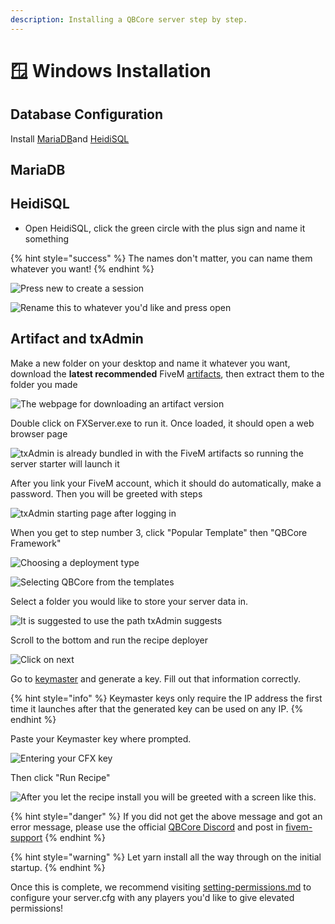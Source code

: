 ```yaml
---
description: Installing a QBCore server step by step.
---
```


# 🪟 Windows Installation

## Database Configuration

Install [MariaDB](https://mariadb.org/download)and [HeidiSQL](https://www.heidisql.com/download.php)

## MariaDB

## HeidiSQL

* Open HeidiSQL, click the green circle with the plus sign and name it something

{% hint style="success" %}
The names don't matter, you can name them whatever you want!
{% endhint %}

![Press new to create a session](https://i.imgur.com/gMahSUE.png)

![Rename this to whatever you'd like and press open](https://i.imgur.com/IOmBame.png)

## Artifact and txAdmin

Make a new folder on your desktop and name it whatever you want, download the **latest recommended** FiveM [artifacts](https://runtime.fivem.net/artifacts/fivem/build\_server\_windows/master/), then extract them to the folder you made

![The webpage for downloading an artifact version](https://i.imgur.com/XxSPtRk.png)

Double click on FXServer.exe to run it. Once loaded, it should open a web browser page

![txAdmin is already bundled in with the FiveM artifacts so running the server starter will launch it](https://i.imgur.com/ZVOCx11.png)

After you link your FiveM account, which it should do automatically, make a password. Then you will be greeted with steps

![txAdmin starting page after logging in](https://i.imgur.com/TdgvshI.png)

When you get to step number 3, click "Popular Template" then "QBCore Framework"

![Choosing a deployment type](https://i.imgur.com/pexfo3C.png)

![Selecting QBCore from the templates](https://i.imgur.com/VN1xRo8.png)

Select a folder you would like to store your server data in.

![It is suggested to use the path txAdmin suggests](https://i.imgur.com/tyRX3I3.png)

Scroll to the bottom and run the recipe deployer

![Click on next](https://i.imgur.com/n2QKiOS.png)

Go to [keymaster](https://keymaster.fivem.net/) and generate a key. Fill out that information correctly.

{% hint style="info" %}
Keymaster keys only require the IP address the first time it launches after that the generated key can be used on any IP.
{% endhint %}

Paste your Keymaster key where prompted.

![Entering your CFX key](https://i.imgur.com/uNgCHnv.png)

Then click "Run Recipe"

![After you let the recipe install you will be greeted with a screen like this.](https://i.imgur.com/MZyiPmg.png)

{% hint style="danger" %}
If you did not get the above message and got an error message, please use the official [QBCore Discord](https://discord.gg/qbcore) and post in [fivem-support](https://discord.com/channels/831626422232678481/1006299568314527895)
{% endhint %}

{% hint style="warning" %}
Let yarn install all the way through on the initial startup.
{% endhint %}

Once this is complete, we recommend visiting [setting-permissions.md](setting-permissions.md "mention") to configure your server.cfg with any players you'd like to give elevated permissions!
